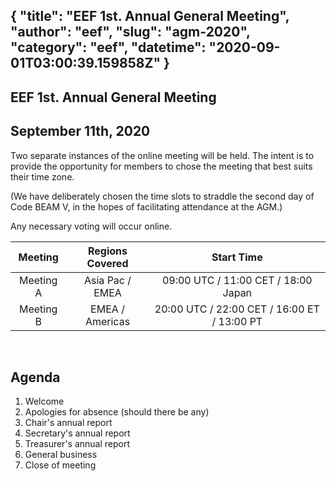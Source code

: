 {
  "title": "EEF 1st. Annual General Meeting",
  "author": "eef",
  "slug": "agm-2020",
  "category": "eef",
  "datetime": "2020-09-01T03:00:39.159858Z"
}
---
 EEF 1st. Annual General Meeting
---

## September 11th, 2020

Two separate instances of the online meeting will be held. The intent is to provide the opportunity for members to chose the meeting that best suits their time zone. 

(We have deliberately chosen the time slots to straddle the second day of Code BEAM V, in the hopes of facilitating attendance at the AGM.)

Any necessary voting will occur online.

| Meeting     | Regions Covered  | Start Time         |
| :----------: | :------: | :---------: |
| Meeting A    | Asia Pac / EMEA     | 09:00 UTC / 11:00 CET / 18:00 Japan       |
| Meeting B | EMEA / Americas   | 20:00 UTC / 22:00 CET / 16:00 ET / 13:00 PT |

<br/>

## Agenda
1. Welcome
2. Apologies for absence (should there be any)
3. Chair's annual report
4. Secretary's annual report
5. Treasurer's annual report
6. General business
7. Close of meeting

